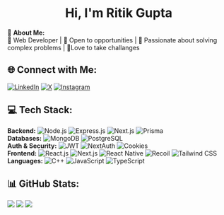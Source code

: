 <h1 align="center">Hi, I'm Ritik Gupta</h1>

💫 **About Me:**  
🚀 Web Developer | 📌 Open to opportunities | 🔧 Passionate about solving complex problems | 📌Love to take challanges

## 🌐 Connect with Me:
[![LinkedIn](https://img.shields.io/badge/LinkedIn-%230077B5.svg?logo=linkedin&logoColor=white)]([(https://www.linkedin.com/in/ritik-gupta-412186283/)]) [![X](https://img.shields.io/badge/%20-%23000000.svg?logo=x&logoColor=white)]([(https://x.com/RitikGupta70467)]) [![Instagram](https://img.shields.io/badge/Instagram-%23E4405F.svg?logo=Instagram&logoColor=white)](https://instagram.com/ritik_guptag)  

## 💻 Tech Stack:
**Backend:** ![Node.js](https://img.shields.io/badge/Node.js-43853D?logo=node.js&logoColor=white) ![Express.js](https://img.shields.io/badge/Express.js-9C27B0?logo=express&logoColor=white) ![Next.js](https://img.shields.io/badge/Next.js-FF4081?logo=nextdotjs&logoColor=white) ![Prisma](https://img.shields.io/badge/Prisma-5A4FCF?logo=prisma&logoColor=white)  
**Databases:** ![MongoDB](https://img.shields.io/badge/MongoDB-4DB33D?logo=mongodb&logoColor=white) ![PostgreSQL](https://img.shields.io/badge/PostgreSQL-336791?logo=postgresql&logoColor=white)  
**Auth & Security:** ![JWT](https://img.shields.io/badge/JSON_Web_Tokens-EF6C00?logo=jsonwebtokens&logoColor=white) ![NextAuth](https://img.shields.io/badge/NextAuth.js-8A2BE2?logo=nextauth&logoColor=white) ![Cookies](https://img.shields.io/badge/Cookie--based-F57F17?logo=cookiecutter&logoColor=white)  
**Frontend:** ![React.js](https://img.shields.io/badge/React-61DBFB?logo=react&logoColor=black) ![Next.js](https://img.shields.io/badge/Next.js-FF6F00?logo=nextdotjs&logoColor=white) ![React Native](https://img.shields.io/badge/React%20Native-0082FC?logo=react&logoColor=white) ![Recoil](https://img.shields.io/badge/Recoil-1F9AEC?logo=recoil&logoColor=white) ![Tailwind CSS](https://img.shields.io/badge/Tailwind_CSS-38BDF8?logo=tailwindcss&logoColor=white)  
**Languages:** ![C++](https://img.shields.io/badge/C++-00599C?logo=c%2B%2B&logoColor=white) ![JavaScript](https://img.shields.io/badge/JavaScript-F0DB4F?logo=javascript&logoColor=black) ![TypeScript](https://img.shields.io/badge/TypeScript-3178C6?logo=typescript&logoColor=white)  

## 📊 GitHub Stats:
![](https://github-readme-stats.vercel.app/api?username=Ritik-Gupta-675&theme=radical&hide_border=false&include_all_commits=true&count_private=true) ![](https://github-readme-streak-stats.herokuapp.com/?user=Ritik-Gupta-675&theme=radical&hide_border=false) ![](https://github-readme-stats.vercel.app/api/top-langs/?username=Ritik-Gupta-675&theme=radical&hide_border=false&include_all_commits=true&count_private=true&layout=compact)
<!---
Ritik-Gupta-675/Ritik-Gupta-675 is a ✨ special ✨ repository because its `README.md` (this file) appears on your GitHub profile.
You can click the Preview link to take a look at your changes.
--->
